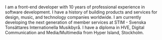 I am a front-end developer with 10 years of professional experience in software development. I have a history of building products and services for design, music, and technology companies worldwide. I am currently developing the next generation of member services at STIM - Svenska Tonsättares Internationella Musikbyrå. I have a diploma in HVE, Digital Communication and Media/Multimedia from Hyper Island, Stockholm.

